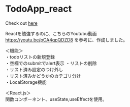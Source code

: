 # TodoApp_react　　

Check out  [here]( https://shio-max.github.io/TodoApp_react/)

Reactを勉強するのに、こちらのYoutubu動画　https://youtu.be/pCA4qpQDZD8
を参考に、作成しました。

＜機能＞  
・todoリストの新規登録   
・空欄でのsubmitでalert表示
・リストの削除   
・リスト済み設定のつけ外し   
・リスト済みかどうかのカテゴリ分け    
・LocalStorage機能   

＜React.js＞  
関数コンポーネント、useState,useEffectを使用。  

